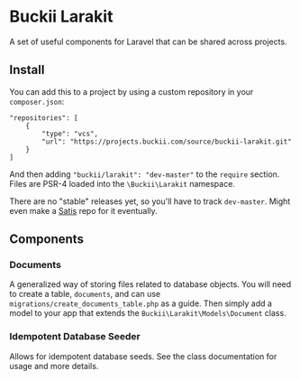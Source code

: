 # Buckii Larakit

A set of useful components for Laravel that can be shared across projects.

## Install

You can add this to a project by using a custom repository in your `composer.json`:

```
"repositories": [
    {
        "type": "vcs",
        "url": "https://projects.buckii.com/source/buckii-larakit.git"
    }
]
```

And then adding `"buckii/larakit": "dev-master"` to the `require` section.  Files
are PSR-4 loaded into the `\Buckii\Larakit` namespace.

There are no "stable" releases yet, so you'll have to track `dev-master`.
Might even make a [Satis](https://github.com/composer/satis) repo for it
eventually.

## Components

### Documents

A generalized way of storing files related to database
objects. You will need to create a table, `documents`, and
can use `migrations/create_documents_table.php` as a guide.
Then simply add a model to your app that extends the
`Buckii\Larakit\Models\Document` class.

### Idempotent Database Seeder

Allows for idempotent database seeds.  See the class
documentation for usage and more details.
